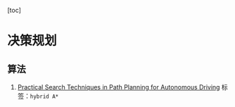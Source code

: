 [toc]

# 决策规划

## 算法


1. [Practical Search Techniques in Path Planning for Autonomous Driving](/notes/papers_notes/practical_search_techniques_in_path_planning_for_autonomous%20_driving/practical_search_techniques_in_path_planning_for_autonomous%20_driving.md)
标签：`hybrid A*` 

